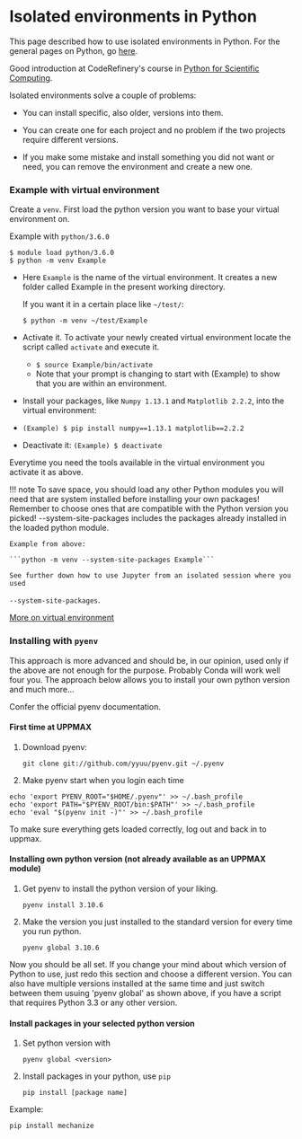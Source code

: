 # Isolated environments in Python

This page described how to use isolated environments in Python.
For the general pages on Python, go [here](python.md).

Good introduction at CodeRefinery's course in [Python for Scientific
Computing](https://aaltoscicomp.github.io/python-for-scicomp/).

Isolated environments solve a couple of problems:

* You can install specific, also older, versions into them.

* You can create one for each project and no problem if the two projects
require different versions.

* If you make some mistake and install something you did not want or need, you
can remove the environment and create a new one.

### Example with virtual environment

Create a `venv`. First load the python version you want to base your virtual
environment on. 

Example with `python/3.6.0`

```
$ module load python/3.6.0
$ python -m venv Example
```

* Here `Example` is the name of the virtual environment. It creates a new folder
called Example in the present working directory.

    If you want it in a certain place like `~/test/`:


    `$ python -m venv ~/test/Example`


* Activate it. To activate your newly created virtual environment locate the
script called `activate` and execute it.

    * `$ source Example/bin/activate`
    * Note that your prompt is changing to start with (Example) to show that you are within an environment.

* Install your packages, like `Numpy 1.13.1` and `Matplotlib 2.2.2`, into the virtual environment:
* `(Example) $ pip install numpy==1.13.1 matplotlib==2.2.2`
* Deactivate it:
    `(Example) $ deactivate`

Everytime you need the tools available in the virtual environment you activate it as above.

!!! note
    To save space, you should load any other Python modules you will need that are
    system installed before installing your own packages! Remember to choose ones
    that are compatible with the Python version you picked! --system-site-packages
    includes the packages already installed in the loaded python module.

    Example from above:

    ```python -m venv --system-site-packages Example```

    See further down how to use Jupyter from an isolated session where you used
`--system-site-packages`.

[More on virtual environment](https://docs.python.org/3/library/venv.html)

### Installing with `pyenv`

This approach is more advanced and should be, in our opinion, used only if the
above are not enough for the purpose. Probably Conda will work well four you.
The approach below allows you to install your own python version and much more… 

Confer the official pyenv documentation.

#### First time at UPPMAX

1. Download pyenv:

    ```git clone git://github.com/yyuu/pyenv.git ~/.pyenv```

2. Make pyenv start when you login each time

```
echo 'export PYENV_ROOT="$HOME/.pyenv"' >> ~/.bash_profile
echo 'export PATH="$PYENV_ROOT/bin:$PATH"' >> ~/.bash_profile
echo 'eval "$(pyenv init -)"' >> ~/.bash_profile
```

To make sure everything gets loaded correctly, log out and back in to uppmax.

#### Installing own python version (not already available as an UPPMAX module)

1. Get pyenv to install the python version of your liking.

    ```pyenv install 3.10.6```

2. Make the version you just installed to the standard version for every time you run python.

    ```pyenv global 3.10.6```

Now you should be all set. If you change your mind about which version of
Python to use, just redo this section and choose a different version. You can
also have multiple versions installed at the same time and just switch between
them usuing 'pyenv global' as shown above, if you have a script that requires
Python 3.3 or any other version.

#### Install packages in your selected python version


1. Set python version with 

    ```pyenv global <version>```

2. Install packages in your python, use `pip`

    ```
    pip install [package name]
    ```

Example:
```
pip install mechanize
```
